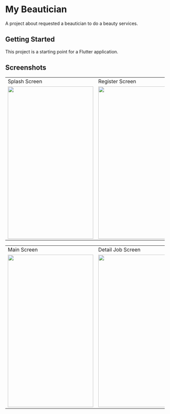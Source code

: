 # My Beautician

A project about requested a beautician to do a beauty services.

## Getting Started

This project is a starting point for a Flutter application.

## Screenshots
<table>
  <tr>
    <td>Splash Screen</td>
    <td>Register Screen</td>
    <td>Login Screen</td>
  </tr>
  <tr>
    <td><img src="https://github.com/rizkyharsa/MyBeautician/assets/55969577/62513eeb-6efb-4904-a381-8f79ddefc27d" width=270 height=480></td>
    <td><img src="https://github.com/rizkyharsa/MyBeautician/assets/55969577/bc1e3454-ff37-4251-9421-0ec9664a9111" width=270 height=480></td>
    <td><img src="https://github.com/rizkyharsa/MyBeautician/assets/55969577/fe72af19-ccef-495b-bba4-241682665218" width=270 height=480></td>
  </tr>
</table>
<table>
  <tr>
    <td>Main Screen</td>
    <td>Detail Job Screen</td>
    <td>Profile Screen</td>
  </tr>
  <tr>
    <td><img src="https://github.com/rizkyharsa/MyBeautician/assets/55969577/90d01554-792a-45bf-a85a-8e288189e1f5" width=270 height=480></td>
    <td><img src="https://github.com/rizkyharsa/MyBeautician/assets/55969577/1edb0c9e-03ee-464e-8af4-81397462194b" width=270 height=480></td>
    <td><img src="https://github.com/rizkyharsa/MyBeautician/assets/55969577/d8bf0447-b5fb-4195-8123-5379257e4dbd" width=270 height=480></td>
  </tr>
</table>
